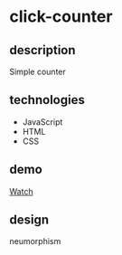 # click-counter

## description

Simple counter 

## technologies

- JavaScript
- HTML
- CSS

## demo

[Watch](https://deborodina.github.io/click-counter/)

## design

neumorphism
